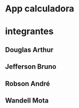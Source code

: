 # App calculadora
# integrantes

## Douglas Arthur
## Jefferson Bruno
## Robson André
## Wandell Mota